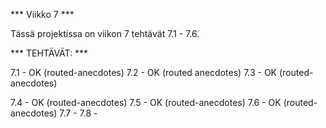 *** Viikko 7 ***

Tässä projektissa on viikon 7 tehtävät 7.1 - 7.6.


*** TEHTÄVÄT: ***

7.1     - OK (routed-anecdotes)
7.2     - OK (routed anecdotes)
7.3     - OK (routed-anecdotes)

7.4     - OK (routed-anecdotes)
7.5     - OK (routed-anecdotes)
7.6     - OK (routed-anecdotes)
7.7     -
7.8     -
